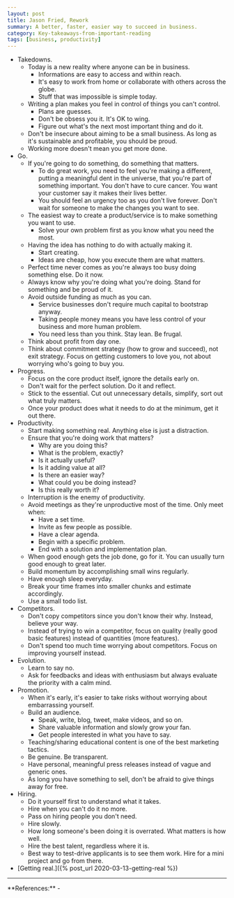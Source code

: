 ```yaml
---
layout: post
title: Jason Fried, Rework
summary: A better, faster, easier way to succeed in business.
category: Key-takeaways-from-important-reading
tags: [business, productivity]
---
```


- Takedowns.
  - Today is a new reality where anyone can be in business.
    - Informations are easy to access and within reach.
    - It's easy to work from home or collaborate with others across the globe.
    - Stuff that was impossible is simple today.
  - Writing a plan makes you feel in control of things you can't control.
    - Plans are guesses.
    - Don't be obsess you it. It's OK to wing.
    - Figure out what's the next most important thing and do it.
  - Don't be insecure about aiming to be a small business. As long as it's sustainable and profitable, you should be proud.
  - Working more doesn't mean you get more done.
- Go.
  - If you're going to do something, do something that matters.
    - To do great work, you need to feel you're making a different, putting a meaningful dent in the universe, that you're part of something important. You don't have to cure cancer. You want your customer say it makes their lives better.
    - You should feel an urgency too as you don't live forever. Don't wait for someone to make the changes you want to see.
  - The easiest way to create a product/service is to make something you want to use.
    - Solve your own problem first as you know what you need the most.
  - Having the idea has nothing to do with actually making it.
    - Start creating.
    - Ideas are cheap, how you execute them are what matters.
  - Perfect time never comes as you're always too busy doing something else. Do it now.
  - Always know why you're doing what you're doing. Stand for something and be proud of it.
  - Avoid outside funding as much as you can.
    - Service businesses don't require much capital to bootstrap anyway.
    - Taking people money means you have less control of your business and more human problem.
    - You need less than you think. Stay lean. Be frugal.
  - Think about profit from day one.
  - Think about commitment strategy (how to grow and succeed), not exit strategy. Focus on getting customers to love you, not about worrying who's going to buy you.
- Progress.
  - Focus on the core product itself, ignore the details early on.
  - Don't wait for the perfect solution. Do it and reflect.
  - Stick to the essential. Cut out unnecessary details, simplify, sort out what truly matters.
  - Once your product does what it needs to do at the minimum, get it out there.
- Productivity.
  - Start making something real. Anything else is just a distraction.
  - Ensure that you're doing work that matters?
    - Why are you doing this?
    - What is the problem, exactly?
    - Is it actually useful?
    - Is it adding value at all?
    - Is there an easier way?
    - What could you be doing instead?
    - Is this really worth it?
  - Interruption is the enemy of productivity.
  - Avoid meetings as they're unproductive most of the time. Only meet when:
    - Have a set time.
    - Invite as few people as possible.
    - Have a clear agenda.
    - Begin with a specific problem.
    - End with a solution and implementation plan.
  - When good enough gets the job done, go for it. You can usually turn good enough to great later.
  - Build momentum by accomplishing small wins regularly.
  - Have enough sleep everyday.
  - Break your time frames into smaller chunks and estimate accordingly.
  - Use a small todo list.
- Competitors.
  - Don't copy competitors since you don't know their why. Instead, believe your way.
  - Instead of trying to win a competitor, focus on quality (really good basic features) instead of quantities (more features).
  - Don't spend too much time worrying about competitors. Focus on improving yourself instead.
- Evolution.
  - Learn to say no.
  - Ask for feedbacks and ideas with enthusiasm but always evaluate the priority with a calm mind.
- Promotion.
  - When it's early, it's easier to take risks without worrying about embarrassing yourself.
  - Build an audience.
    - Speak, write, blog, tweet, make videos, and so on.
    - Share valuable information and slowly grow your fan.
    - Get people interested in what you have to say.
  - Teaching/sharing educational content is one of the best marketing tactics.
  - Be genuine. Be transparent.
  - Have personal, meaningful press releases instead of vague and generic ones.
  - As long you have something to sell, don't be afraid to give things away for free.
- Hiring.
  - Do it yourself first to understand what it takes.
  - Hire when you can't do it no more.
  - Pass on hiring people you don't need.
  - Hire slowly.
  - How long someone's been doing it is overrated. What matters is how well.
  - Hire the best talent, regardless where it is.
  - Best way to test-drive applicants is to see them work. Hire for a mini project and go from there.
- [Getting real.]({% post_url 2020-03-13-getting-real %})

<hr>
**References:**
- <https://basecamp.com/books/rework>
